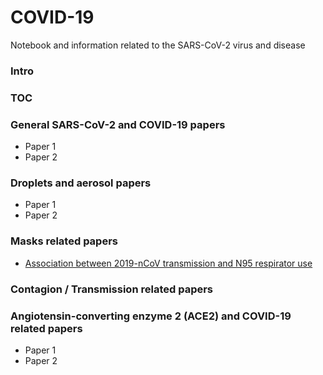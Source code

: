 # COVID-19
Notebook and information related to the SARS-CoV-2 virus and disease

### Intro

### TOC


### General SARS-CoV-2 and COVID-19 papers

- Paper 1
- Paper 2

### Droplets and aerosol papers

- Paper 1
- Paper 2

### Masks related papers

- [Association between 2019-nCoV transmission and N95 respirator use](https://www.medrxiv.org/content/10.1101/2020.02.18.20021881v1.full.pdf)

### Contagion / Transmission related papers



### Angiotensin-converting enzyme 2 (ACE2) and COVID-19 related papers

- Paper 1
- Paper 2





